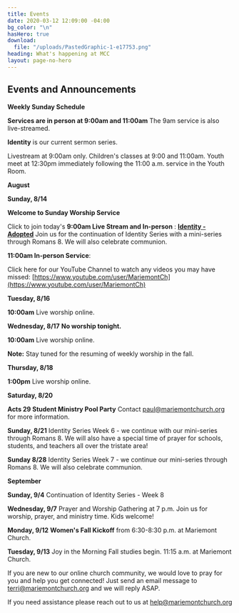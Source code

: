 ```yaml
---
title: Events
date: 2020-03-12 12:09:00 -04:00
bg_color: "\n"
hasHero: true
download:
  file: "/uploads/PastedGraphic-1-e17753.png"
heading: What's happening at MCC
layout: page-no-hero
---
```


## Events and Announcements

**Weekly Sunday Schedule**

**Services are in person at 9:00am and 11:00am** The 9am service is also live-streamed.

**Identity** is our current sermon series.

Livestream at 9:00am only. Children's classes at 9:00 and 11:00am. Youth meet at 12:30pm immediately following the 11:00 a.m. service in the Youth Room.

**August**

**Sunday, 8/14** 

**Welcome to Sunday Worship Service** 

Click to join today's **9:00am Live Stream and In-person** : [**Identity - Adopted**](https://youtu.be/QFpTD0mJoJI) Join us for the continuation of Identity Series with a mini-series through Romans 8. We will also celebrate communion.

**11:00am In-person Service**: 

Click here for our YouTube Channel to watch any videos you may have missed:
[https://www.youtube.com/user/MariemontCh](https://www.youtube.com/user/MariemontCh)

**Tuesday, 8/16**

**10:00am** Live worship online.

**Wednesday, 8/17** **No worship tonight.**

**10:00am** Live worship online.

**Note:** Stay tuned for the resuming of weekly worship in the fall.

**Thursday, 8/18** 

**1:00pm** Live worship online.

**Saturday, 8/20**

**Acts 29 Student Ministry Pool Party** Contact paul@mariemontchurch.org for more information.

**Sunday, 8/21** Identity Series Week 6 - we continue with our mini-series through Romans 8. We will also have a special time of prayer for schools, students, and teachers all over the tristate area!

**Sunday 8/28** Identity Series Week 7 - we continue our mini-series through Romans 8. We will also celebrate communion.

**September**

**Sunday, 9/4** Continuation of Identity Series - Week 8

**Wednesday, 9/7** Prayer and Worship Gathering at 7 p.m.
Join us for worship, prayer, and ministry time. Kids welcome!

**Monday, 9/12** **Women's Fall Kickoff** from 6:30-8:30 p.m. at Mariemont Church. 

**Tuesday, 9/13** Joy in the Morning Fall studies begin. 11:15 a.m. at Mariemont Church.

If you are new to our online church community, we would love to pray for you and help you get connected! Just send an email message to [terri@mariemontchurch.org](http://terri@mariemontchurch.org) and we will reply ASAP.

If you need assistance please reach out to us at [help@mariemontchurch.org](http://help@mariemontchurch.org)

